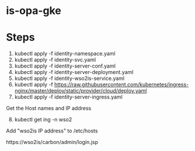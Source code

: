 # is-opa-gke

# Steps

1) kubectl apply -f identity-namespace.yaml
2) kubectl apply -f identity-svc.yaml
3) kubectl apply -f identity-server-conf.yaml
4) kubectl apply -f identity-server-deployment.yaml
5) kubectl apply -f identity-wso2is-service.yaml
6) kubectl apply -f https://raw.githubusercontent.com/kubernetes/ingress-nginx/master/deploy/static/provider/cloud/deploy.yaml
7) kubectl apply -f identity-server-ingress.yaml

Get the Host names and IP address

8) kubectl get ing -n wso2

Add "wso2is   IP address" to /etc/hosts

https://wso2is/carbon/admin/login.jsp


